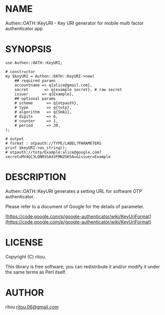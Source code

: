 # NAME

Authen::OATH::KeyURI - Key URI generator for mobile multi factor authenticator app

# SYNOPSIS

    use Authen::OATH::KeyURI;

    # constructor
    my $keyURI = Authen::OATH::KeyURI->new(
        ## required params
        accountname => q{alice@gmail.com},
        secret       => q{example secret}, # raw secret
        issuer      => q{Example},
        ## optional params
        # scheme      => q{otpauth},
        # type        => q{totp},
        # algorithm   => q{SHA1},
        # digits      => 6,
        # counter     => 1,
        # period      => 30,
    );

    # output
    # format : otpauth://TYPE/LABEL?PARAMETERS
    print $keyURI->as_string();
    # otpauth://totp/Example:alice@google.com?secret=MV4GC3LQNRSSA43FMNZGK5A=&issuer=Example

# DESCRIPTION

Authen::OATH::KeyURI generates a setting URL for software OTP authenticator.

Please refer to a document of Google for the details of parameter.

[https://code.google.com/p/google-authenticator/wiki/KeyUriFormat](https://code.google.com/p/google-authenticator/wiki/KeyUriFormat)

# LICENSE

Copyright (C) ritou.

This library is free software; you can redistribute it and/or modify
it under the same terms as Perl itself.

# AUTHOR

ritou <ritou.06@gmail.com>
